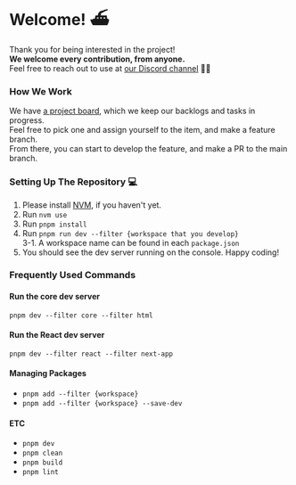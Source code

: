 # Welcome! ⛴️

Thank you for being interested in the project!  
**We welcome every contribution, from anyone.**  
Feel free to reach out to use at [our Discord channel](https://discord.gg/pGzJgKKj) 🙌🏻

### How We Work

We have [a project board](https://github.com/orgs/plainsheet/projects/2), which we keep our backlogs and tasks in progress.  
Feel free to pick one and assign yourself to the item, and make a feature branch.  
From there, you can start to develop the feature, and make a PR to the main branch.

### Setting Up The Repository 💻

1. Please install [NVM](https://github.com/nvm-sh/nvm?tab=readme-ov-file#installing-and-updating), if you haven't yet.
2. Run `nvm use`
3. Run `pnpm install`
4. Run `pnpm run dev --filter {workspace that you develop}`  
   3-1. A workspace name can be found in each `package.json`
5. You should see the dev server running on the console. Happy coding!

### Frequently Used Commands

#### Run the core dev server

```shell
pnpm dev --filter core --filter html
```

#### Run the React dev server

```shell
pnpm dev --filter react --filter next-app
```

#### Managing Packages

- `pnpm add --filter {workspace}`
- `pnpm add --filter {workspace} --save-dev`

#### ETC

- `pnpm dev`
- `pnpm clean`
- `pnpm build`
- `pnpm lint`
